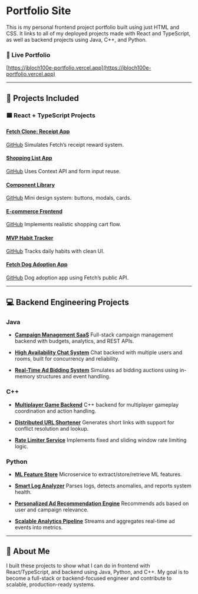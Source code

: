 # Portfolio Site

This is my personal frontend project portfolio built using just HTML and CSS.
It links to all of my deployed projects made with React and TypeScript, as well as backend projects using Java, C++, and Python.

### 🔗 Live Portfolio
[https://jbloch100e-portfolio.vercel.app](https://jbloch100e-portfolio.vercel.app)

---

## 🧩 Projects Included

### 🟦 React + TypeScript Projects

#### [Fetch Clone: Receipt App](https://fetch-clone-receipt-app.vercel.app)
[GitHub](https://github.com/jbloch100/fetch-clone-receipt-app)
Simulates Fetch’s receipt reward system.

#### [Shopping List App](https://shopping-list-app-woad.vercel.app)
[GitHub](https://github.com/jbloch100/shopping-list-app)
Uses Context API and form input reuse.

#### [Component Library](https://component-library-orcin-beta.vercel.app)
[GitHub](https://github.com/jbloch100/component-library)
Mini design system: buttons, modals, cards.

#### [E-commerce Frontend](https://ecommerce-frontend-ten-lovat.vercel.app)
[GitHub](https://github.com/jbloch100/ecommerce-frontend)
Implements realistic shopping cart flow.

#### [MVP Habit Tracker](https://mvp-habit-tracker.vercel.app)
[GitHub](https://github.com/jbloch100/mvp-habit-tracker)
Tracks daily habits with clean UI.

#### [Fetch Dog Adoption App](https://fetch-dog-adoption-app.vercel.app)
[GitHub](https://github.com/jbloch100/fetch-dog-adoption-app)
Dog adoption app using Fetch’s public API.

---

## 💻 Backend Engineering Projects

### Java

- **[Campaign Management SaaS](https://github.com/jbloch100/campaign-management-saas)**
Full-stack campaign management backend with budgets, analytics, and REST APIs.

- **[High Availability Chat System](https://github.com/jbloch100/high-availability-chat)**
Chat backend with multiple users and rooms, built for concurrency and reliability.

- **[Real-Time Ad Bidding System](https://github.com/jbloch100/real-time-ad-bidding)**
Simulates ad bidding auctions using in-memory structures and event handling.

### C++

- **[Multiplayer Game Backend](https://github.com/jbloch100/multiplayer-game-backend)**
C++ backend for multiplayer gameplay coordination and action handling.

- **[Distributed URL Shortener](https://github.com/jbloch100/distributed-url-shortener)**
Generates short links with support for conflict resolution and lookup.

- **[Rate Limiter Service](https://github.com/jbloch100/rate-limiter-service)**
Implements fixed and sliding window rate limiting logic.

### Python

- **[ML Feature Store](https://github.com/jbloch100/ml-feature-store)**
Microservice to extract/store/retrieve ML features.

- **[Smart Log Analyzer](https://github.com/jbloch100/smart-log-analyzer)**
Parses logs, detects anomalies, and reports system health.

- **[Personalized Ad Recommendation Engine](https://github.com/jbloch100/personalized-ad-recommendation)**
Recommends ads based on user and campaign relevance.

- **[Scalable Analytics Pipeline](https://github.com/jbloch100/scalable-analytics-pipeline)**
Streams and aggregates real-time ad events into metrics.

---

## 🧠 About Me

I built these projects to show what I can do in frontend with React/TypeScript, and backend using Java, Python, and C++.
My goal is to become a full-stack or backend-focused engineer and contribute to scalable, production-ready systems.